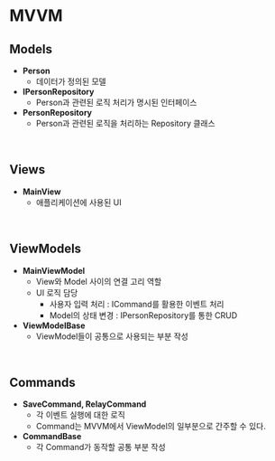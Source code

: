 # MVVM
## Models
- **Person**  
    - 데이터가 정의된 모델  
- **IPersonRepository**  
    - Person과 관련된 로직 처리가 명시된 인터페이스  
- **PersonRepository**  
    - Person과 관련된 로직을 처리하는 Repository 클래스  
<br/>

## Views
- **MainView**
    - 애플리케이션에 사용된 UI  
<br/>

## ViewModels
- **MainViewModel**  
    - View와 Model 사이의 연결 고리 역할
    - UI 로직 담당
        - 사용자 입력 처리 : ICommand를 활용한 이벤트 처리
        - Model의 상태 변경 : IPersonRepository를 통한 CRUD 
- **ViewModelBase**  
    - ViewModel들이 공통으로 사용되는 부분 작성
<br/>

## Commands
- **SaveCommand, RelayCommand**  
    - 각 이벤트 실행에 대한 로직
    - Command는 MVVM에서 ViewModel의 일부분으로 간주할 수 있다.
- **CommandBase**  
    - 각 Command가 동작할 공통 부분 작성
